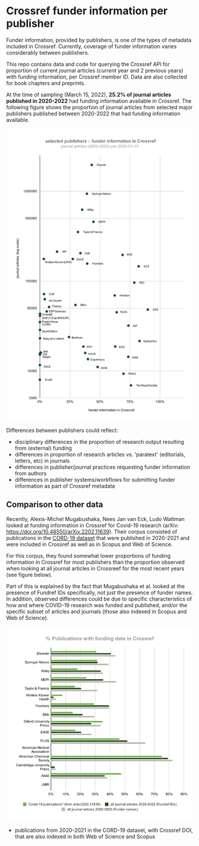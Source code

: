 # Crossref funder information per publisher

Funder information, provided by publishers, is one of the types of metadata included in Crossref. 
Currently, coverage of funder information varies considerably between publishers.

This repo contains data and code for querying the Crossref API for proportion of current journal articles (current year and 2 previous years) with funding information, per Crossref member ID. Data are also collected for book chapters and preprints.

At the time of sampling (March 15, 2022), **25.2% of journal articles published in 2020-2022** had funding information available in Crossref. The following figure shows the proportion of journal articles from selected major publishers published between 2020-2022 that had funding information available.

![](figures/crossref_members_funder_info.svg)

Differences between publishers could reflect:  
-  disciplinary differences in the proportion of research output resulting from (external) funding  
-  differences in proportion of research articles vs. 'paratext' (editorials, letters, etc) in journals  
-  differences in publisher/journal practices requesting funder information from authors  
-  differences in publisher systems/workflows for submitting funder information as part of Crossref metadata  


## Comparison to other data

Recently, Alexis-Michel Mugabushaka, Nees Jan van Eck, Ludo Waltman looked at funding information in Crossref for Covid-19 research (arXiv: https://doi.org/10.48550/arXiv.2202.11639). Their corpus consisted of publications in the [CORD-19 dataset](https://allenai.org/data/cord-19) that were published in 2020-2021 and were included in Crossref as well as in Scopus and Web of Science. 

For this corpus, they found somewhat lower proportions of funding information in Crossref for most publishers than the proportion observed when looking at all journal articles in Crossreef for the most recent years (see figure below). 

Part of this is explained by the fact that Mugabushaka et al. looked at the presence of Fundref IDs specifically, not just the presence of funder names. In addition, observed differences could be due to specific characteristics of how and where COVID-19 research was funded and published, and/or the specific subset of articles and journals (those also indexed in Scopus and Web of Science).

![**Crossref coverage of funding information - comparison to Covid-19 papers in [arXiv:2202.11639](https://arxiv.org/abs/2202.11639)** ](figures/crossref_funder_info_cf_arxiv_2202_11639.svg)

* publications from 2020-2021 in the CORD-19 dataset, with Crossref DOI, that are also indexed in both Web of Science and Scopus

